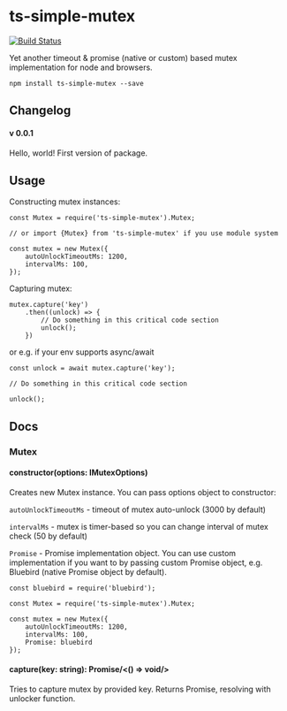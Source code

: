 # ts-simple-mutex

[![Build Status](https://travis-ci.org/dlukanin/ts-simple-mutex.svg?branch=master)](https://travis-ci.org/dlukanin/ts-simple-mutex)

Yet another timeout & promise (native or custom) based mutex implementation for node and browsers.

```
npm install ts-simple-mutex --save
```

## Changelog

#### v 0.0.1
Hello, world! First version of package.

## Usage

Constructing mutex instances:
```
const Mutex = require('ts-simple-mutex').Mutex;

// or import {Mutex} from 'ts-simple-mutex' if you use module system

const mutex = new Mutex({
    autoUnlockTimeoutMs: 1200,
    intervalMs: 100,
});

```
Capturing mutex:

```
mutex.capture('key')
    .then((unlock) => {
        // Do something in this critical code section
        unlock();
    })

```
or e.g. if your env supports async/await
```
const unlock = await mutex.capture('key');

// Do something in this critical code section

unlock();

```

## Docs
### Mutex
#### constructor(options: IMutexOptions)
Creates new Mutex instance. You can pass options object to constructor:

`autoUnlockTimeoutMs` - timeout of mutex auto-unlock (3000 by default)

`intervalMs` - mutex is timer-based so you can change interval of mutex check (50 by default)

`Promise` - Promise implementation object. You can use custom implementation if you want to
 by passing custom Promise object, e.g. Bluebird (native Promise object by default).
 
 ```
 const bluebird = require('bluebird');
 
 const Mutex = require('ts-simple-mutex').Mutex;
 
 const mutex = new Mutex({
     autoUnlockTimeoutMs: 1200,
     intervalMs: 100,
     Promise: bluebird
 });
 
 ```

#### capture(key: string): Promise/<() => void/>
Tries to capture mutex by provided key. Returns Promise, resolving with unlocker function.